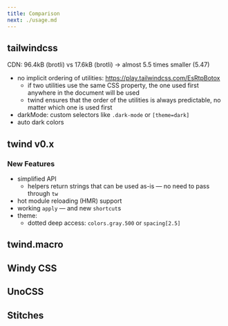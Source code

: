 ```yaml
---
title: Comparison
next: ./usage.md
---
```


## tailwindcss

CDN: 96.4kB (brotli) vs 17.6kB (brotli) -> almost 5.5 times smaller (5.47)

- no implicit ordering of utilities: https://play.tailwindcss.com/EsRtpBotox
  - if two utilities use the same CSS property, the one used first anywhere in the document will be used
  - twind ensures that the order of the utilities is always predictable, no matter which one is used first
- darkMode: custom selectors like `.dark-mode` or `[theme=dark]`
- auto dark colors

## twind v0.x

### New Features

- simplified API
  - helpers return strings that can be used as-is — no need to pass through `tw`
- hot module reloading (HMR) support
- working `apply` — and new `shortcut`s
- theme:
  - dotted deep access: `colors.gray.500` or `spacing[2.5]`

## twind.macro

## Windy CSS

## UnoCSS

## Stitches
